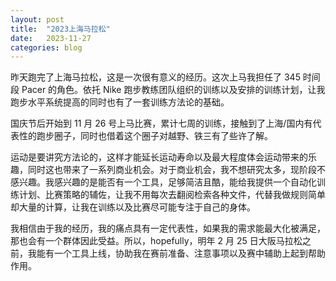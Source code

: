 ```yaml
---
layout: post
title:  "2023上海马拉松"
date:   2023-11-27
categories: blog
---
```


昨天跑完了上海马拉松，这是一次很有意义的经历。这次上马我担任了 345 时间段 Pacer 的角色。依托 Nike 跑步教练团队组织的训练以及安排的训练计划，让我跑步水平系统提高的同时也有了一套训练方法论的基础。

国庆节后开始到 11 月 26 号上马比赛，累计七周的训练，接触到了上海/国内有代表性的跑步圈子，同时也借着这个圈子对越野、铁三有了些许了解。

运动是要讲究方法论的，这样才能延长运动寿命以及最大程度体会运动带来的乐趣，同时这也带来了一系列商业机会。对于商业机会，我不想研究太多，现阶段不感兴趣。我感兴趣的是能否有一个工具，足够简洁且酷，能给我提供一个自动化训练计划、比赛策略的辅佐，让我不用每次去翻阅检索各种文件，代替我做规则简单却大量的计算，让我在训练以及比赛尽可能专注于自己的身体。

我相信由于我的经历，我的痛点具有一定代表性，如果我的需求能最大化被满足，那也会有一个群体因此受益。所以，hopefully，明年 2 月 25 日大阪马拉松之前，我能有一个工具上线，协助我在赛前准备、注意事项以及赛中辅助上起到帮助作用。